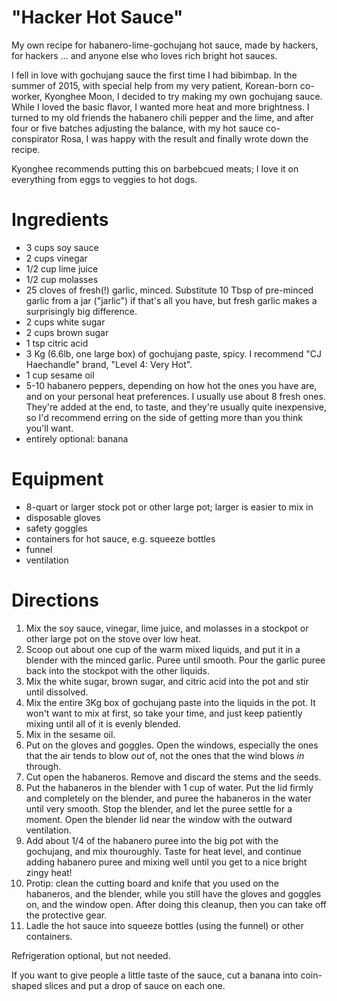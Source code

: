# "Hacker Hot Sauce"

My own recipe for habanero-lime-gochujang hot sauce, made by hackers, for hackers ... and anyone else who loves rich bright hot sauces.

I fell in love with gochujang sauce the first time I had bibimbap. In the summer of 2015, with special help from my very patient, Korean-born co-worker, Kyonghee Moon, I decided to try making my own gochujang sauce.  While I loved the basic flavor, I wanted more heat and more brightness.  I turned to my old friends the habanero chili pepper and the lime, and after four or five batches adjusting the balance, with my hot sauce co-conspirator Rosa, I was happy with the result and finally wrote down the recipe.

Kyonghee recommends putting this on barbebcued meats; I love it on everything from eggs to veggies to hot dogs.


# Ingredients

* 3 cups soy sauce
* 2 cups vinegar
* 1/2 cup lime juice
* 1/2 cup molasses
* 25 cloves of fresh(!) garlic, minced.  Substitute 10 Tbsp of pre-minced garlic from a jar ("jarlic") if that's all you have, but fresh garlic makes a surprisingly big difference.
* 2 cups white sugar
* 2 cups brown sugar
* 1 tsp citric acid
* 3 Kg (6.6lb, one large box) of gochujang paste, spicy.  I recommend "CJ Haechandle" brand, "Level 4: Very Hot".
* 1 cup sesame oil
* 5-10 habanero peppers, depending on how hot the ones you have are, and on your personal heat preferences.  I usually use about 8 fresh ones.  They're added at the end, to taste, and they're usually quite inexpensive, so I'd recommend erring on the side of getting more than you think you'll want.
* entirely optional: banana


# Equipment
* 8-quart or larger stock pot or other large pot; larger is easier to mix in 
* disposable gloves
* safety goggles
* containers for hot sauce, e.g. squeeze bottles
* funnel
* ventilation


# Directions

1. Mix the soy sauce, vinegar, lime juice, and molasses in a stockpot or other large pot on the stove over low heat.
2. Scoop out about one cup of the warm mixed liquids, and put it in a blender with the minced garlic.  Puree until smooth.  Pour the garlic puree back into the stockpot with the other liquids.
3. Mix the white sugar, brown sugar, and citric acid into the pot and stir until dissolved.
4. Mix the entire 3Kg box of gochujang paste into the liquids in the pot.  It won't want to mix at first, so take your time, and just keep patiently mixing until all of it is evenly blended.
5. Mix in the sesame oil.
6. Put on the gloves and goggles.  Open the windows, especially the ones that the air tends to blow _out_ of, not the ones that the wind blows _in_ through.
7. Cut open the habaneros.  Remove and discard the stems and the seeds.
8. Put the habaneros in the blender with 1 cup of water.  Put the lid firmly and completely on the blender, and puree the habaneros in the water until very smooth.  Stop the blender, and let the puree settle for a moment.  Open the blender lid near the window with the outward ventilation.
9. Add about 1/4 of the habanero puree into the big pot with the gochujang, and mix thouroughly.  Taste for heat level, and continue adding habanero puree and mixing well until you get to a nice bright zingy heat!
10. Protip: clean the cutting board and knife that you used on the habaneros, and the blender, while you still have the gloves and goggles on, and the window open.  After doing this cleanup, then you can take off the protective gear.
11. Ladle the hot sauce into squeeze bottles (using the funnel) or other containers.

Refrigeration optional, but not needed.  

If you want to give people a little taste of the sauce, cut a banana into coin-shaped slices and put a drop of sauce on each one.
